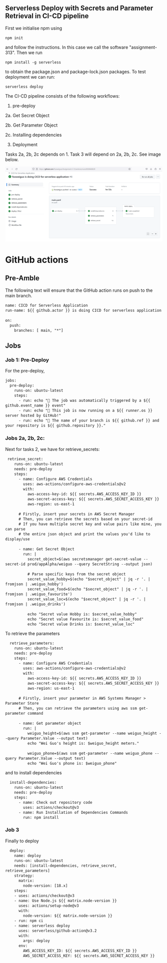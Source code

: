## Serverless Deploy with Secrets and Parameter Retrieval in CI-CD pipeline

First we initialise npm using 
```
npm init
```
and follow the instructions. In this case we call the software "assignment-313". Then we run

```
npm install -g serverless
```
to obtain the package.json and package-lock.json packages. To test deployment we can run:
```
serverless deploy
```
The CI-CD pipeline consists of the following workflows:

1. pre-deploy

2a. Get Secret Object

2b. Get Parameter Object

2c. Installing dependencies

3. Deployment

Tasks 2a, 2b, 2c depends on 1. Task 3 will depend on 2a, 2b, 2c. See image below.

![image](Assignment-313.png)

# GitHub actions

## Pre-Amble

The following text will ensure that the GitHub action runs on push to the main branch. 

```
name: CICD for Serverless Application
run-name: ${{ github.actor }} is doing CICD for serverless application

on:
  push:
    branches: [ main, "*"]

```

## Jobs

### Job 1: Pre-Deploy
For the pre-deploy, 
```
jobs:
  pre-deploy:
    runs-on: ubuntu-latest
    steps:
      - run: echo "🎉 The job was automatically triggered by a ${{ github.event_name }} event"
      - run: echo "🐧 This job is now running on a ${{ runner.os }} server hosted by GitHub!"
      - run: echo "🔎 The name of your branch is ${{ github.ref }} and your repository is ${{ github.repository }}."
```

### Jobs 2a, 2b, 2c:
Next for tasks 2, we have for retrieve_secrets:

```
 retrieve_secret:
    runs-on: ubuntu-latest
    needs: pre-deploy
    steps:
      - name: Configure AWS Credentials
        uses: aws-actions/configure-aws-credentials@v2
        with:
          aws-access-key-id: ${{ secrets.AWS_ACCESS_KEY_ID }}
          aws-secret-access-key: ${{ secrets.AWS_SECRET_ACCESS_KEY }}
          aws-region: us-east-1

      # Firstly, insert your secrets in AWS Secret Manager
      # Then, you can retrieve the secrets based on your secret-id
      # If you have multiple secret key and value pairs like mine, you can parse
      # the entire json object and print the values you'd like to display/use

      - name: Get Secret Object
        run: |
          secret_object=$(aws secretsmanager get-secret-value --secret-id prod/appAlpha/weiguo --query SecretString --output json)

          # Parse specific keys from the secret object
          secret_value_hobby=$(echo "$secret_object" | jq -r '. | fromjson | .weiguo_hobby')
          secret_value_food=$(echo "$secret_object" | jq -r '. | fromjson | .weiguo_favourite')
          secret_value_loc=$(echo "$secret_object" | jq -r '. | fromjson | .weiguo_drinks')

          echo "Secret value Hobby is: $secret_value_hobby"
          echo "Secret value Favourite is: $secret_value_food"
          echo "Secret value Drinks is: $secret_value_loc"
```

To retrieve the parameters

```
  retrieve_parameters:
    runs-on: ubuntu-latest
    needs: pre-deploy
    steps:
      - name: Configure AWS Credentials
        uses: aws-actions/configure-aws-credentials@v2
        with:
          aws-access-key-id: ${{ secrets.AWS_ACCESS_KEY_ID }}
          aws-secret-access-key: ${{ secrets.AWS_SECRET_ACCESS_KEY }}
          aws-region: us-east-1

      # Firstly, insert your parameter in AWS Systems Manager > Parameter Store
      # Then, you can retrieve the parameters using aws ssm get-parameter command

      - name: Get parameter object
        run: |
          weiguo_height=$(aws ssm get-parameter --name weiguo_height --query Parameter.Value --output text)
          echo "Wei Guo's height is: $weiguo_height meters." 

          weiguo_phone=$(aws ssm get-parameter --name weiguo_phone --query Parameter.Value --output text)
          echo "Wei Guo's phone is: $weiguo_phone" 
```

and to install dependencies

```
  install-dependencies:
    runs-on: ubuntu-latest
    needs: pre-deploy
    steps:
      - name: Check out repository code
        uses: actions/checkout@v3
      - name: Run Installation of Dependencies Commands
        run: npm install
```

### Job 3
Finally to deploy

```
  deploy:
    name: deploy
    runs-on: ubuntu-latest
    needs: [install-dependencies, retrieve_secret, retrieve_parameters]
    strategy:
      matrix:
        node-version: [18.x]
    steps:
    - uses: actions/checkout@v3
    - name: Use Node.js ${{ matrix.node-version }}
      uses: actions/setup-node@v3
      with:
        node-version: ${{ matrix.node-version }}
    - run: npm ci
    - name: serverless deploy
      uses: serverless/github-action@v3.2
      with:
        args: deploy
      env:
        AWS_ACCESS_KEY_ID: ${{ secrets.AWS_ACCESS_KEY_ID }}
        AWS_SECRET_ACCESS_KEY: ${{ secrets.AWS_SECRET_ACCESS_KEY }}

```